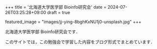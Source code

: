 +++
title = '北海道大学医学部 Bioinfo研究会'
date = 2024-07-26T03:25:28+09:00
draft = true

featured_image = "images/jj-ying-8bghKxNU1j0-unsplash.jpg"
+++

北海道大学医学部 Bioinfo研究会です．

このサイトでは，この勉強会で学習した内容をブログ形式でまとめています．
